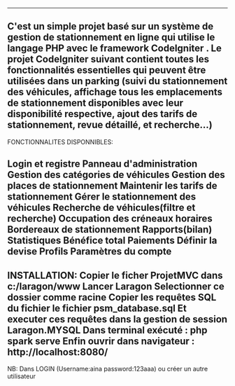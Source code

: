 ------------------------------------------------------------------------
C'est un simple projet basé sur un système de gestion de stationnement en ligne qui utilise  le langage PHP  avec le framework CodeIgniter . Le projet CodeIgniter suivant contient toutes les fonctionnalités essentielles qui peuvent être utilisées dans un parking (suivi du stationnement des véhicules, affichage tous les emplacements de stationnement disponibles avec leur disponibilité respective, ajout des tarifs de stationnement, revue détaillé, et recherche...)
------------------------------------------------------------------------

FONCTIONNALITES DISPONNIBLES:

Login et registre
Panneau d'administration
Gestion des catégories de véhicules
Gestion des places de stationnement
Maintenir les tarifs de stationnement
Gérer le stationnement des véhicules
Recherche de véhicules(filtre et recherche)
Occupation des créneaux horaires
Bordereaux de stationnement
Rapports(bilan)
Statistiques
Bénéfice total
Paiements
Définir la devise
Profils
Paramètres du compte
-----------------------------------------------------------------------

INSTALLATION:
Copier le ficher ProjetMVC dans c:/laragon/www
Lancer Laragon
Selectionner ce dossier comme racine
Copier les requêtes SQL du fichier le fichier psm_database.sql 
Et executer ces requêtes dans la gestion de session Laragon.MYSQL
Dans terminal exécuté : php spark serve
Enfin ouvrir dans navigateur : http://localhost:8080/
-----------------------------------------------------------------------
NB:  Dans LOGIN (Username:aina password:123aaa) ou créer un autre utilisateur
